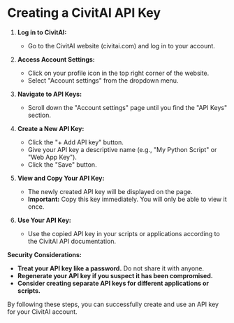 # Creating a CivitAI API Key

1. **Log in to CivitAI:**
    * Go to the CivitAI website (civitai.com) and log in to your account.

2. **Access Account Settings:**
    * Click on your profile icon in the top right corner of the website.
    * Select "Account settings" from the dropdown menu.

3. **Navigate to API Keys:**
    * Scroll down the "Account settings" page until you find the "API Keys" section.

4. **Create a New API Key:**
    * Click the "+ Add API key" button.
    * Give your API key a descriptive name (e.g., "My Python Script" or "Web App Key").
    * Click the "Save" button.

5. **View and Copy Your API Key:**
    * The newly created API key will be displayed on the page. 
    * **Important:** Copy this key immediately. You will only be able to view it once.

6. **Use Your API Key:**
    * Use the copied API key in your scripts or applications according to the CivitAI API documentation. 

**Security Considerations:**

* **Treat your API key like a password.** Do not share it with anyone.
* **Regenerate your API key if you suspect it has been compromised.**
* **Consider creating separate API keys for different applications or scripts.**

By following these steps, you can successfully create and use an API key for your CivitAI account.
